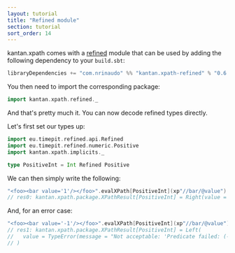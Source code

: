 ```yaml
---
layout: tutorial
title: "Refined module"
section: tutorial
sort_order: 14
---
```

kantan.xpath comes with a [refined](https://github.com/fthomas/refined) module that can be used
by adding the following dependency to your `build.sbt`:

```scala
libraryDependencies += "com.nrinaudo" %% "kantan.xpath-refined" % "0.6.0"
```

You then need to import the corresponding package:

```scala
import kantan.xpath.refined._
```

And that's pretty much it. You can now decode refined types directly.

Let's first set our types up:

```scala
import eu.timepit.refined.api.Refined
import eu.timepit.refined.numeric.Positive
import kantan.xpath.implicits._

type PositiveInt = Int Refined Positive
```

We can then simply write the following:

```scala
"<foo><bar value='1'/></foo>".evalXPath[PositiveInt](xp"//bar/@value")
// res0: kantan.xpath.package.XPathResult[PositiveInt] = Right(value = 1)
```

And, for an error case:

```scala
"<foo><bar value='-1'/></foo>".evalXPath[PositiveInt](xp"//bar/@value")
// res1: kantan.xpath.package.XPathResult[PositiveInt] = Left(
//   value = TypeError(message = "Not acceptable: 'Predicate failed: (-1 > 0).'")
// )
```
